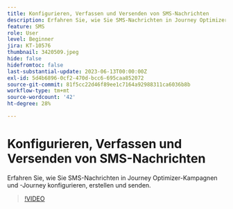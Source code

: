 ```yaml
---
title: Konfigurieren, Verfassen und Versenden von SMS-Nachrichten
description: Erfahren Sie, wie Sie SMS-Nachrichten in Journey Optimizer-Kampagnen und -Journey konfigurieren, erstellen und senden.
feature: SMS
role: User
level: Beginner
jira: KT-10576
thumbnail: 3420509.jpeg
hide: false
hidefromtoc: false
last-substantial-update: 2023-06-13T00:00:00Z
exl-id: 5d4b6896-0cf2-470d-bcc6-695caa852072
source-git-commit: 81f5cc22d46f89ee1c7164a92988311ca6036b8b
workflow-type: tm+mt
source-wordcount: '42'
ht-degree: 28%

---
```


# Konfigurieren, Verfassen und Versenden von SMS-Nachrichten

Erfahren Sie, wie Sie SMS-Nachrichten in Journey Optimizer-Kampagnen und -Journey konfigurieren, erstellen und senden.

>[!VIDEO](https://video.tv.adobe.com/v/3420509?quality=12&learn=on)
